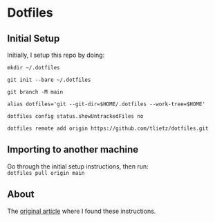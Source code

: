 # Dotfiles

## Initial Setup

Initially, I setup this repo by doing:
```terminal
mkdir ~/.dotfiles

git init --bare ~/.dotfiles

git branch -M main

alias dotfiles='git --git-dir=$HOME/.dotfiles --work-tree=$HOME'

dotfiles config status.showUntrackedFiles no

dotfiles remote add origin https://github.com/tlietz/dotfiles.git
```


## Importing to another machine

Go through the initial setup instructions, then run:\
`dotfiles pull origin main`

## About 
The [original article](https://martijnvos.dev/using-a-bare-git-repository-to-store-linux-dotfiles/) where I found these instructions.
